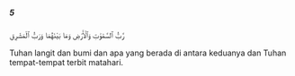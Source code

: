 ##### 5

<span class="ayah">رَّبُّ ٱلسَّمَٰوَٰتِ وَٱلْأَرْضِ وَمَا بَيْنَهُمَا وَرَبُّ ٱلْمَشَٰرِقِ</span>

<span class="ayah_translation">Tuhan langit dan bumi dan apa yang berada di antara keduanya dan Tuhan tempat-tempat terbit matahari.</span>
